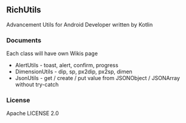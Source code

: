 ## RichUtils

Advancement Utils for Android Developer written by Kotlin

### Documents
Each class will have own Wikis page

* AlertUtils - toast, alert, confirm, progress
* DimensionUtils - dip, sp, px2dip, px2sp, dimen
* JsonUtils - get / create / put value from JSONObject / JSONArray without try-catch

### License 
Apache LICENSE 2.0
